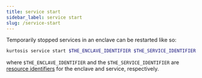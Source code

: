 ```yaml
---
title: service start
sidebar_label: service start
slug: /service-start
---
```


Temporarily stopped services in an enclave can be restarted like so:

```bash
kurtosis service start $THE_ENCLAVE_IDENTIFIER $THE_SERVICE_IDENTIFIER
```

where `$THE_ENCLAVE_IDENTIFIER` and the `$THE_SERVICE_IDENTIFIER` are [resource identifiers](../concepts-reference/resource-identifier.md) for the enclave and service, respectively.
